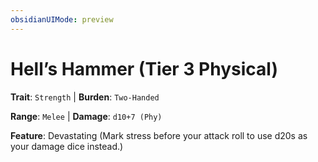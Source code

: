 ```yaml
---
obsidianUIMode: preview
---
```

# Hell’s Hammer (Tier 3 Physical)

**Trait**: `Strength` | **Burden**: `Two-Handed`

**Range**: `Melee` | **Damage**: `d10+7 (Phy)`

**Feature**: Devastating (Mark stress before your attack roll to use d20s as your damage dice instead.)